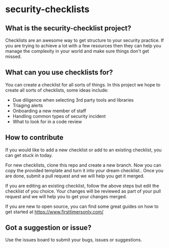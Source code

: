 # security-checklists

## What is the security-checklist project?

Checklists are an awesome way to get structure to your security practice. If you are trying to achieve a lot with a few resources then they can help you manage the complexity in your world and make sure things don't get missed.

## What can you use checklists for?

You can create a checklist for all sorts of things. In this project we hope to create all sorts of checklists, some ideas include:

* Due diligence when selecting 3rd party tools and libraries
* Triaging alerts
* Onboarding a new member of staff
* Handling common types of security incident
* What to look for in a code review

## How to contribute

If you would like to add a new checklist or add to an existing checklist, you can get stuck in today.

For new checklists, clone this repo and create a new branch. Now you can copy the provided template and turn it into your dream checklist.. Once you are done, submit a pull request and we will help you get it merged.

If you are editing an existing checklist, follow the above steps but edit the checklist of you choice. Your changes will be reviewed as part of your pull request and we will help you to get your changes merged.

If you are new to open source, you can find some great guides on how to get started at https://www.firsttimersonly.com/

## Got a suggestion or issue?

Use the issues board to submit your bugs, issues or suggestions.
